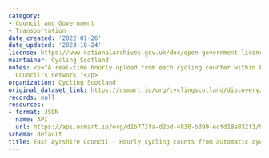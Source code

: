 ```yaml
---
category:
- Council and Government
- Transportation
date_created: '2022-01-26'
date_updated: '2023-10-24'
license: https://www.nationalarchives.gov.uk/doc/open-government-licence/version/3/
maintainer: Cycling Scotland
notes: <p>"A real-time hourly upload from each cycling counter within East Ayrshire
  Council's network."</p>
organization: Cycling Scotland
original_dataset_link: https://usmart.io/org/cyclingscotland/discovery/discovery-view-detail/7d413c93-18b5-4ac3-9f4c-073959e6a0f8
records: null
resources:
- format: JSON
  name: API
  url: https://api.usmart.io/org/d1b773fa-d2bd-4830-b399-ecfd18e832f3/9e025314-2f55-4587-95a8-eb9d9d4dbed7/1/urql
schema: default
title: East Ayrshire Council - Hourly cycling counts from automatic cycling counters
---
```


